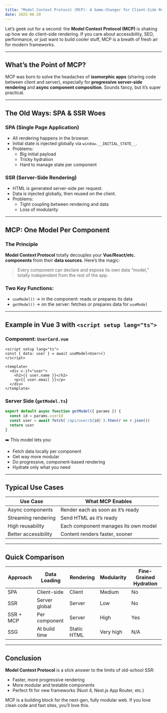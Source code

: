 ```yaml
---
title: "Model Context Protocol (MCP): A Game-Changer for Client-Side Rendering"
date: 2025-06-20
---
```


Let’s geek out for a second: the **Model Context Protocol (MCP)** is shaking up how we do client-side rendering. If you care about accessibility, SEO, performance, or just want to build cooler stuff, MCP is a breath of fresh air for modern frameworks.

---

## What’s the Point of MCP?

MCP was born to solve the headaches of **isomorphic apps** (sharing code between client and server), especially for **progressive server-side rendering** and **async component composition**. Sounds fancy, but it’s super practical.

---

## The Old Ways: SPA & SSR Woes

### SPA (Single Page Application)

- All rendering happens in the browser.
- Initial state is injected globally via `window.__INITIAL_STATE__`.
- Problems:
  - Big initial payload
  - Tricky hydration
  - Hard to manage state per component

### SSR (Server-Side Rendering)

- HTML is generated server-side per request.
- Data is injected globally, then reused on the client.
- Problems:
  - Tight coupling between rendering and data
  - Loss of modularity

---

## MCP: One Model Per Component

### The Principle

**Model Context Protocol** totally decouples your **Vue/React/etc. components** from their **data sources**. Here’s the magic:

> Every component can declare and expose its own data “model,” totally independent from the rest of the app.

### Two Key Functions:

- `useModel()` → in the component: reads or prepares its data
- `getModel()` → on the server: fetches or prepares data for `useModel`

---

## Example in Vue 3 with `<script setup lang="ts">`

### Component: `UserCard.vue`

```vue
<script setup lang="ts">
const { data: user } = await useModel<User>()
</script>

<template>
  <div v-if="user">
    <h2>{{ user.name }}</h2>
    <p>{{ user.email }}</p>
  </div>
</template>
```

### Server Side (`getModel.ts`)

```ts
export default async function getModel({ params }) {
  const id = params.userId
  const user = await fetch(`/api/user/${id}`).then(r => r.json())
  return user
}
```

➡️ This model lets you:

* Fetch data locally per component
* Get way more modular
* Do progressive, component-based rendering
* Hydrate only what you need

---

## Typical Use Cases

| Use Case                | What MCP Enables                        |
| ----------------------- | ---------------------------------------- |
| Async components        | Render each as soon as it’s ready        |
| Streaming rendering     | Send HTML as it’s ready                  |
| High reusability        | Each component manages its own model     |
| Better accessibility    | Content renders faster, sooner           |

---

## Quick Comparison

| Approach  | Data Loading      | Rendering      | Modularity | Fine-Grained Hydration |
| --------- | ---------------- | ------------- | ---------- | --------------------- |
| SPA       | Client-side       | Client        | Medium     | No                    |
| SSR       | Server global     | Server        | Low        | No                    |
| SSR + MCP | Per component     | Server        | High       | Yes                   |
| SSG       | At build time     | Static HTML   | Very high  | N/A                   |

---

## Conclusion

**Model Context Protocol** is a slick answer to the limits of old-school SSR:

* Faster, more progressive rendering
* More modular and testable components
* Perfect fit for new frameworks (Nuxt 4, Next.js App Router, etc.)

MCP is a building block for the next-gen, fully modular web. If you love clean code and fast sites, you’ll love this.
